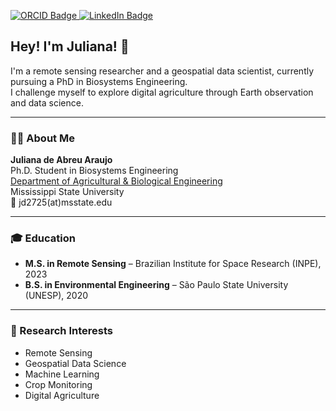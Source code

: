 <p align="left">
  <a href="https://orcid.org/0009-0007-7889-7881" target="_blank">
    <img src="https://img.shields.io/badge/ORCID-iD-green?logo=orcid&style=flat-square" alt="ORCID Badge"/>
  </a>
  <a href="https://www.linkedin.com/in/juliana-abreu-araujo" target="_blank">
    <img src="https://img.shields.io/badge/LinkedIn-Profile-blue?logo=linkedin&style=flat-square" alt="LinkedIn Badge"/>
  </a>
</p>

## Hey! I'm Juliana! 👋


I'm a remote sensing researcher and a geospatial data scientist, currently pursuing a PhD in Biosystems Engineering.  
I challenge myself to explore digital agriculture through Earth observation and data science.

---

### 👩‍🎓 About Me

**Juliana de Abreu Araujo**  
Ph.D. Student in Biosystems Engineering  
[Department of Agricultural & Biological Engineering](https://www.abe.msstate.edu/)  
Mississippi State University  
📧 jd2725(at)msstate.edu  

---

### 🎓 Education

- **M.S. in Remote Sensing** – Brazilian Institute for Space Research (INPE), 2023  
- **B.S. in Environmental Engineering** – São Paulo State University (UNESP), 2020  

---

### 🔬 Research Interests

- Remote Sensing  
- Geospatial Data Science  
- Machine Learning  
- Crop Monitoring  
- Digital Agriculture 
